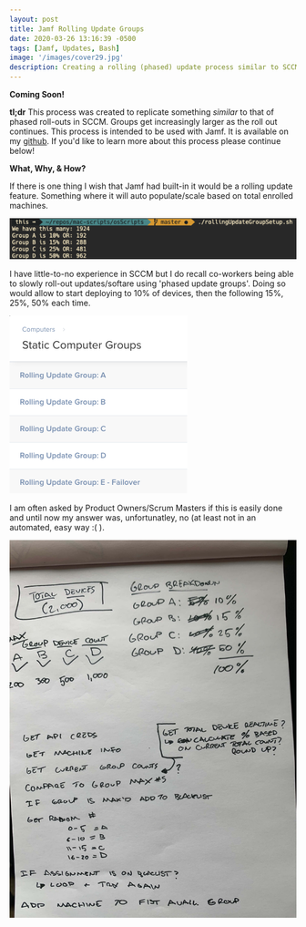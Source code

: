 ```yaml
---
layout: post
title: Jamf Rolling Update Groups
date: 2020-03-26 13:16:39 -0500
tags: [Jamf, Updates, Bash]
image: '/images/cover29.jpg'
description: Creating a rolling (phased) update process similar to SCCM
---
```

**Coming Soon!**

**tl;dr** This process was created to replicate something *similar* to that of phased roll-outs in SCCM. Groups get increasingly larger as the roll out continues. This process is intended to be used with Jamf. It is available on my [github](https://github.com/leblanck/macOS-Scripts). If you'd like to learn more about this process please continue below!

**What, Why, & How?**

If there is one thing I wish that Jamf had built-in it would be a rolling update feature. Something where it will auto populate/scale based on total enrolled machines. 

![Script Notes](/images/rolling-command.png)

I have little-to-no experience in SCCM but I do recall co-workers being able to slowly roll-out updates/softare using 'phased update groups'. Doing so would allow to start deploying to 10% of devices, then the following 15%, 25%, 50% each time. 

![Groups Seen in Jamf](/images/rollingGroup-Jamf.png)

I am often asked by Product Owners/Scrum Masters if this is easily done and until now my answer was, unfortunatley, no (at least not in an automated, easy way :( ).

![Script Notes](/images/rollingNotes.jpeg)
